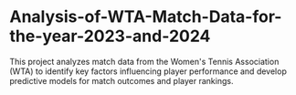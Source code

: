 # Analysis-of-WTA-Match-Data-for-the-year-2023-and-2024
This project analyzes match data from the Women's Tennis Association (WTA) to identify key factors influencing player performance and develop predictive models for match outcomes and player rankings. 

